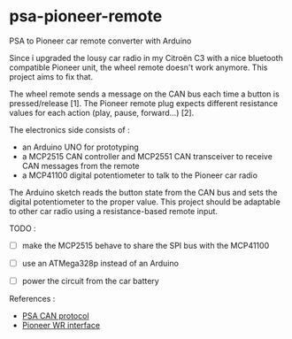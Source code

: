# psa-pioneer-remote
PSA to Pioneer car remote converter with Arduino 

Since i upgraded the lousy car radio in my Citroën C3 with a nice bluetooth compatible Pioneer unit, the wheel remote doesn't work anymore. This project aims to fix that.

The wheel remote sends a message on the CAN bus each time a button is pressed/release [1]. 
The Pioneer remote plug expects different resistance values for each action (play, pause, forward...) [2].

The electronics side consists of :
 - an Arduino UNO for prototyping
 - a MCP2515 CAN controller and MCP2551 CAN transceiver to receive CAN messages from the remote
 - a MCP41100 digital potentiometer to talk to the Pioneer car radio
 
The Arduino sketch reads the button state from the CAN bus and sets the digital potentiometer to the proper value.
This project should be adaptable to other car radio using a resistance-based remote input.

TODO :
 - [ ] make the MCP2515 behave to share the SPI bus with the MCP41100
 - [ ] use an ATMega328p instead of an Arduino
 - [ ] power the circuit from the car battery


References : 
 - [PSA CAN protocol](http://autowp.github.io/)
 - [Pioneer WR interface](http://jvde.net/node/7)
